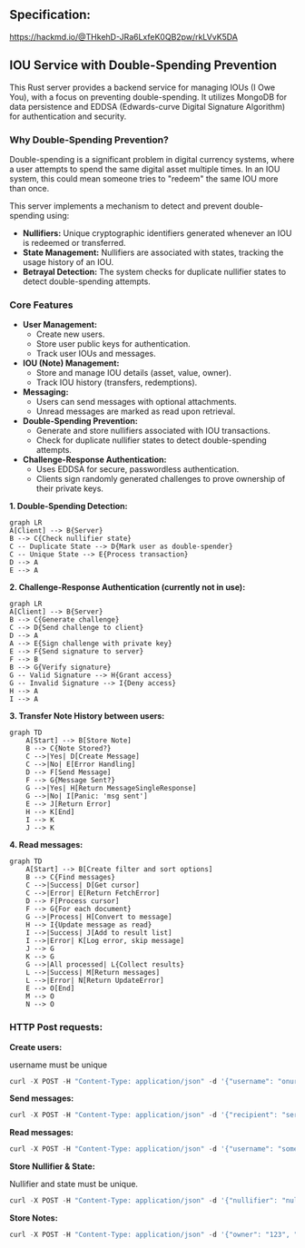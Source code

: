 ## Specification:
https://hackmd.io/@THkehD-JRa6LxfeK0QB2pw/rkLVvK5DA

## IOU Service with Double-Spending Prevention

This Rust server provides a backend service for managing IOUs (I Owe You), with a focus on preventing double-spending. It utilizes MongoDB for data persistence and EDDSA (Edwards-curve Digital Signature Algorithm) for authentication and security.

### Why Double-Spending Prevention?

Double-spending is a significant problem in digital currency systems, where a user attempts to spend the same digital asset multiple times. In an IOU system, this could mean someone tries to "redeem" the same IOU more than once.

This server implements a mechanism to detect and prevent double-spending using:

- **Nullifiers:** Unique cryptographic identifiers generated whenever an IOU is redeemed or transferred.
- **State Management:** Nullifiers are associated with states, tracking the usage history of an IOU.
- **Betrayal Detection:**  The system checks for duplicate nullifier states to detect double-spending attempts.

### Core Features

- **User Management:**
  - Create new users.
  - Store user public keys for authentication.
  - Track user IOUs and messages.
- **IOU (Note) Management:**
  - Store and manage IOU details (asset, value, owner).
  - Track IOU history (transfers, redemptions).
- **Messaging:**
  - Users can send messages with optional attachments.
  - Unread messages are marked as read upon retrieval.
- **Double-Spending Prevention:**
  - Generate and store nullifiers associated with IOU transactions.
  - Check for duplicate nullifier states to detect double-spending attempts.
- **Challenge-Response Authentication:**
  - Uses EDDSA for secure, passwordless authentication.
  - Clients sign randomly generated challenges to prove ownership of their private keys.

**1. Double-Spending Detection:**

```mermaid
graph LR
A[Client] --> B{Server}
B --> C{Check nullifier state}
C -- Duplicate State --> D{Mark user as double-spender}
C -- Unique State --> E{Process transaction}
D --> A
E --> A
```

**2. Challenge-Response Authentication (currently not in use):**

```mermaid
graph LR
A[Client] --> B{Server}
B --> C{Generate challenge}
C --> D{Send challenge to client}
D --> A
A --> E{Sign challenge with private key}
E --> F{Send signature to server}
F --> B
B --> G{Verify signature}
G -- Valid Signature --> H{Grant access}
G -- Invalid Signature --> I{Deny access}
H --> A
I --> A
```

**3. Transfer Note History between users:**

```mermaid
graph TD
    A[Start] --> B[Store Note]
    B --> C{Note Stored?}
    C -->|Yes| D[Create Message]
    C -->|No| E[Error Handling]
    D --> F[Send Message]
    F --> G{Message Sent?}
    G -->|Yes| H[Return MessageSingleResponse]
    G -->|No| I[Panic: 'msg sent']
    E --> J[Return Error]
    H --> K[End]
    I --> K
    J --> K
```

**4. Read messages:**

```mermaid
graph TD
    A[Start] --> B[Create filter and sort options]
    B --> C{Find messages}
    C -->|Success| D[Get cursor]
    C -->|Error| E[Return FetchError]
    D --> F[Process cursor]
    F --> G{For each document}
    G -->|Process| H[Convert to message]
    H --> I{Update message as read}
    I -->|Success| J[Add to result list]
    I -->|Error| K[Log error, skip message]
    J --> G
    K --> G
    G -->|All processed| L{Collect results}
    L -->|Success| M[Return messages]
    L -->|Error| N[Return UpdateError]
    E --> O[End]
    M --> O
    N --> O
```

### HTTP Post requests:


**Create users:**

username must be unique

```ts
curl -X POST -H "Content-Type: application/json" -d '{"username": "onur", "pubkey": "1234", "address": "string", "nonce": "0", "messages": [], "notes": [], "has_double_spent": false}' http://localhost:3000/create_user
```

**Send messages:**

```ts
curl -X POST -H "Content-Type: application/json" -d '{"recipient": "sero", "sender": "test", "message": "almost done, world", "attachment_id": "1"}' http://localhost:3000/send_message
```

**Read messages:**

```ts
curl -X POST -H "Content-Type: application/json" -d '{"username": "something"}' http://localhost:3000/read_messages
```

**Store Nullifier & State:**

Nullifier and state must be unique.

```ts
curl -X POST -H "Content-Type: application/json" -d '{"nullifier": "nul-1", "note": "1", "step": 2, "owner": "onur", "state": "1"}' http://localhost:3000/store_nullifier
```

**Store Notes:**

```ts
curl -X POST -H "Content-Type: application/json" -d '{"owner": "123", "asset_hash": "1", "value": 1, "step": 1, "parent_note": "hashed note", "out_index": "1", "blind": "random"}' http://localhost:3000/store_note
```
